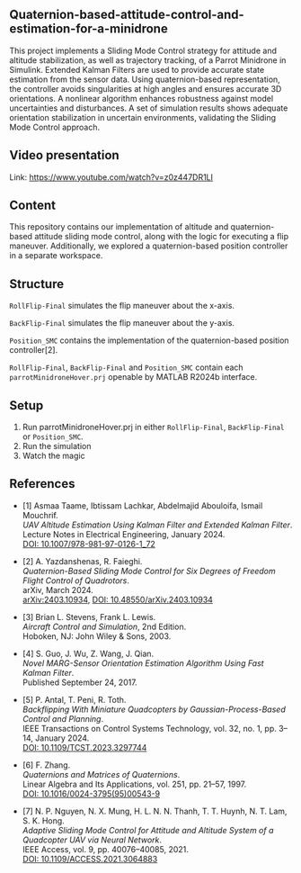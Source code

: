 ## Quaternion-based-attitude-control-and-estimation-for-a-minidrone

This project implements a Sliding Mode Control strategy for attitude and altitude stabilization, as well as trajectory tracking, of a Parrot Minidrone in Simulink. Extended Kalman Filters are used to provide accurate state estimation from the sensor data. Using quaternion-based representation, the controller avoids singularities at high angles and ensures accurate
3D orientations. A nonlinear algorithm enhances robustness against model uncertainties and disturbances. A set of simulation results shows adequate orientation stabilization in uncertain environments, validating the Sliding Mode Control approach.

## Video presentation

Link: https://www.youtube.com/watch?v=z0z447DR1LI

## Content

This repository contains our implementation of altitude and quaternion-based attitude sliding mode control, along with the logic for executing a flip maneuver. Additionally, we explored a quaternion-based position controller in a separate workspace.

## Structure

`RollFlip-Final` simulates the flip maneuver about the x-axis.

`BackFlip-Final` simulates the flip maneuver about the y-axis.

`Position_SMC` contains the implementation of the quaternion-based position controller[2].

`RollFlip-Final`, `BackFlip-Final` and `Position_SMC` contain each `parrotMinidroneHover.prj` openable by MATLAB R2024b interface.

## Setup

1. Run parrotMinidroneHover.prj in either `RollFlip-Final`, `BackFlip-Final` or `Position_SMC`.
2. Run the simulation
3. Watch the magic

## References

- [1] Asmaa Taame, Ibtissam Lachkar, Abdelmajid Abouloifa, Ismail Mouchrif.  
  *UAV Altitude Estimation Using Kalman Filter and Extended Kalman Filter*.  
  Lecture Notes in Electrical Engineering, January 2024.  
  [DOI: 10.1007/978-981-97-0126-1_72](https://doi.org/10.1007/978-981-97-0126-1_72)

- [2] A. Yazdanshenas, R. Faieghi.  
  *Quaternion-Based Sliding Mode Control for Six Degrees of Freedom Flight Control of Quadrotors*.  
  arXiv, March 2024.  
  [arXiv:2403.10934](https://arxiv.org/abs/2403.10934), [DOI: 10.48550/arXiv.2403.10934](https://doi.org/10.48550/arXiv.2403.10934)

- [3] Brian L. Stevens, Frank L. Lewis.  
  *Aircraft Control and Simulation*, 2nd Edition.  
  Hoboken, NJ: John Wiley & Sons, 2003.

- [4] S. Guo, J. Wu, Z. Wang, J. Qian.  
  *Novel MARG-Sensor Orientation Estimation Algorithm Using Fast Kalman Filter*.  
  Published September 24, 2017.

- [5] P. Antal, T. Peni, R. Toth.  
  *Backflipping With Miniature Quadcopters by Gaussian-Process-Based Control and Planning*.  
  IEEE Transactions on Control Systems Technology, vol. 32, no. 1, pp. 3–14, January 2024.  
  [DOI: 10.1109/TCST.2023.3297744](https://doi.org/10.1109/TCST.2023.3297744)

- [6] F. Zhang.  
  *Quaternions and Matrices of Quaternions*.  
  Linear Algebra and Its Applications, vol. 251, pp. 21–57, 1997.  
  [DOI: 10.1016/0024-3795(95)00543-9](https://doi.org/10.1016/0024-3795(95)00543-9)

- [7] N. P. Nguyen, N. X. Mung, H. L. N. N. Thanh, T. T. Huynh, N. T. Lam, S. K. Hong.  
  *Adaptive Sliding Mode Control for Attitude and Altitude System of a Quadcopter UAV via Neural Network*.  
  IEEE Access, vol. 9, pp. 40076–40085, 2021.  
  [DOI: 10.1109/ACCESS.2021.3064883](https://doi.org/10.1109/ACCESS.2021.3064883)
